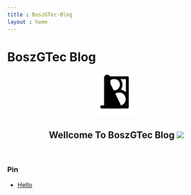 ```yaml
---
title : BoszGTec-Blog
layout : home
---
```

# BoszGTec Blog 
<div class="banner-ct">
  <center>
    <img height="100px" src="https://raw.githubusercontent.com/BoszGTec/My-Source/77217bc4fee1bc5aa160ffde8136904980297a57/Icon_Logo/BoszGTec_logo_dark.svg" />
  </center>
  <center>
    <h2>Wellcome To BoszGTec Blog <img width="40"  src="https://user-images.githubusercontent.com/95701554/176487274-962b77ed-2175-4e06-a150-4855c403a1f3.gif" /></h2>
  </center>
</div>
<br/>

### Pin
+ [Hello](info/hello)
